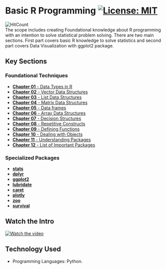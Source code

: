 # Basic R Programming  [![License: MIT](https://img.shields.io/badge/License-MIT-yellow.svg)](https://opensource.org/licenses/MIT)
![HitCount](https://hits.dwyl.com/fromsantanu/BRP-Main.svg) <br>
The scope includes creating Foundational knowledge about R programming with an intention to solve statistical problem solving. There are two main sections. First part covers basic R knowledge to solve statistics and second part covers Data Visualization with ggplot2 package.

## Key Sections
### Foundational Techniques
- [**Chapter 01** - Data Types in R](https://github.com/fromsantanu/BRP-Main/blob/main/pages/Chapter1.md) 
- [**Chapter 02** - Vector Data Structures](https://github.com/fromsantanu/BRP-Main/blob/main/pages/Chapter2.md) 
- [**Chapter 03** - List Data Structures](https://github.com/fromsantanu/BRP-Main/blob/main/pages/Chapter3.md) 
- [**Chapter 04** - Matrix Data Structures](https://github.com/fromsantanu/BRP-Main/blob/main/pages/Chapter4.md)
- [**Chapter 05** - Data frames](https://github.com/fromsantanu/BRP-Main/blob/main/pages/Chapter5.md) 
- [**Chapter 06** - Array Data Structures](https://github.com/fromsantanu/BRP-Main/blob/main/pages/Chapter6.md) 
- [**Chapter 07** - Decision Structures](https://github.com/fromsantanu/BRP-Main/blob/main/pages/Chapter7.md) 
- [**Chapter 08** - Repetitive Constructs](https://github.com/fromsantanu/BRP-Main/blob/main/pages/Chapter8.md) 
- [**Chapter 09** - Defining Functions](https://github.com/fromsantanu/BRP-Main/blob/main/pages/Chapter9.md) 
- [**Chapter 10** - Dealing with Objects](https://github.com/fromsantanu/BRP-Main/blob/main/pages/Chapter10.md)
- [**Chapter 11** - Understanding Packages](https://github.com/fromsantanu/BRP-Main/blob/main/pages/Chapter11.md) 
- [**Chapter 12** - List of Important Packages](https://github.com/fromsantanu/BRP-Main/blob/main/pages/Chapter12.md) 

### Specialized Packages
- [**stats**](https://github.com/fromsantanu/BRP-Main/blob/main/pages/stats-main.md) 
- [**dplyr**](https://github.com/fromsantanu/BRP-Main/blob/main/pages/dplyr-main.md)  
- [**ggplot2**](https://github.com/fromsantanu/BRP-Main/blob/main/pages/ggplot2-main.md)  
- [**lubridate**](https://github.com/fromsantanu/BRP-Main/blob/main/pages/lubridate-main.md) 
- [**caret**](https://github.com/fromsantanu/BRP-Main/blob/main/pages/caret-main.md) 
- [**plotly**](https://github.com/fromsantanu/BRP-Main/blob/main/pages/plotly-main.md) 
- [**zoo**](https://github.com/fromsantanu/BRP-Main/blob/main/pages/zoo-main.md)  
- [**survival**](https://github.com/fromsantanu/BRP-Main/blob/main/pages/survival-main.md) 

## Watch the Intro 
[![Watch the video](https://img.youtube.com/vi/tbd/hqdefault.jpg)](https://www.youtube.com/watch?v=tbd)

## Technology Used
- Programming Languages: Python.
